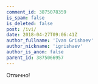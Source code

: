 ```yaml
---
comment_id: 3875078359
is_spam: false
is_deleted: false
post: /ivi/
date: 2018-04-27T09:06:41Z
author_fullname: 'Ivan Grishaev'
author_nickname: 'igrishaev'
author_is_anon: false
parent_id: 3875066957
---
```


<p>Отлично!</p>
